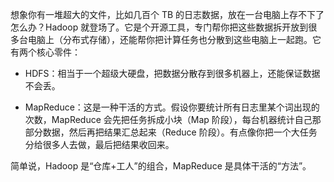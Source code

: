 想象你有一堆超大的文件，比如几百个 TB 的日志数据，放在一台电脑上存不下了怎么办？Hadoop 就登场了。它是个开源工具，专门帮你把这些数据拆开放到很多台电脑上（分布式存储），还能帮你把计算任务也分散到这些电脑上一起跑。它有两个核心零件：

- HDFS：相当于一个超级大硬盘，把数据分散存到很多机器上，还能保证数据不会丢。
    
- MapReduce：这是一种干活的方式。假设你要统计所有日志里某个词出现的次数，MapReduce 会先把任务拆成小块（Map 阶段），每台机器统计自己那部分数据，然后再把结果汇总起来（Reduce 阶段）。有点像你把一个大任务分给很多人去做，最后把结果收回来。
    

简单说，Hadoop 是“仓库+工人”的组合，MapReduce 是具体干活的“方法”。